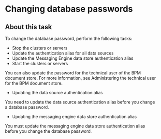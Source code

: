 # Changing database passwords

## About this task

To
change the database password, perform the following tasks:

- Stop the clusters or servers
- Update the authentication alias for all data sources
- Update the Messaging Engine data store authentication alias
- Start the clusters or servers

You can also update the password for
the technical user of the BPM document store. For
more information, see Administering the technical user for the BPM document store.

- Updating the data source authentication alias

You need to update the data source authentication alias before you change a database password.
- Updating the messaging engine data store authentication alias

You must update the messaging engine data store authentication alias before you change the database password.